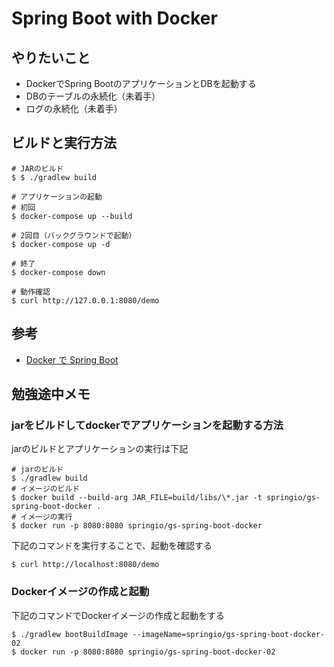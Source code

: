 # Spring Boot with Docker
## やりたいこと
- DockerでSpring BootのアプリケーションとDBを起動する
- DBのテーブルの永続化（未着手）
- ログの永続化（未着手）

## ビルドと実行方法

```
# JARのビルド
$ $ ./gradlew build

# アプリケーションの起動
# 初回
$ docker-compose up --build

# 2回目（バックグラウンドで起動）
$ docker-compose up -d

# 終了
$ docker-compose down

# 動作確認
$ curl http://127.0.0.1:8080/demo
```

## 参考
- [Docker で Spring Boot](https://spring.pleiades.io/guides/gs/spring-boot-docker/)

## 勉強途中メモ
### jarをビルドしてdockerでアプリケーションを起動する方法

jarのビルドとアプリケーションの実行は下記

```
# jarのビルド
$ ./gradlew build
# イメージのビルド
$ docker build --build-arg JAR_FILE=build/libs/\*.jar -t springio/gs-spring-boot-docker .
# イメージの実行
$ docker run -p 8080:8080 springio/gs-spring-boot-docker
```

下記のコマンドを実行することで、起動を確認する

```
$ curl http://localhost:8080/demo
```

### Dockerイメージの作成と起動
下記のコマンドでDockerイメージの作成と起動をする

```
$ ./gradlew bootBuildImage --imageName=springio/gs-spring-boot-docker-02
$ docker run -p 8080:8080 springio/gs-spring-boot-docker-02
```